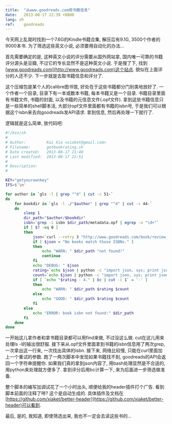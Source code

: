 ```yaml
---
title:  "从www.goodreads.com爬书籍信息"
date:   2013-08-17 22:39 +0800
lang: zh
ref:    goodreads
---
```


今天网上乱晃时找到一个7.6G的Kindle书籍合集, 解压后有9.1G, 3500个作者的9000本书. 为了筛选这些英文小说, 必须要用自动化的办法...

首先需要确定的是, 这种英文小说的评分需要从国外网站拿, 国内唯一可靠的书籍评分源头是豆瓣, 不过它的专长显然不是这种英文小说. 于是搜了下, 找到[www.goodreads.com](http://www.goodreads.com)这个站点. 貌似在上面评分的人还不少. 下一步就是去取书籍信息和评分了.

这个压缩包是某个人的calibre图书馆, 好处在于这些书籍都分门别类地放好了. 一个作者一个目录, 目录下有一本或数本书籍, 每本书籍又是一个目录. 书籍目录里面有书籍文件, 书籍的封面, 以及书籍的元信息文件(.opf文件). 拿到这些书籍信息只是一些简单的shell脚本活, 大部分opf文件里面都有书籍的isbn号, 于是我们可以根据这个isbn来去向goodreads发API请求. 拿到信息, 然后再处理一下就行了.

逻辑就是这么简单, 放代码吧:

```sh
#!/bin/sh
#
# Author:         Kai Xia <xiaket@gmail.com>
# Filename:       getbookrating.sh
# Date created:   2013-08-17 21:40
# Last modified:  2013-08-17 22:51
#
# Description:
#

KEY="getyourownkey"
IFS=$'\n'

for author in `gls -l | grep "^d" | cut -c 51-`
do
    for bookdir in `gls -l ./"$author" | grep "^d" | cut -c 44-`
    do
        sleep 1
        dir_path="$author/$bookdir"
        isbn=`grep -i isbn $dir_path/metadata.opf | egrep -o "\d+"`
        if [ $? -eq 0 ]
        then
            json=`curl --retry 3 "http://www.goodreads.com/book/review_counts.json?isbns=$isbn&key=$KEY" 2>/dev/null`
            if [ $json = "No books match those ISBNs." ]
            then
                echo "WARN: " $dir_path "not found!"
                continue
            fi
            echo "DEBUG: " $json
            rating=`echo $json | python -c "import json, sys; print json.loads(sys.stdin.read())['books'][0]['average_rating']"`
            count=`echo $json | python -c "import json, sys; print json.loads(sys.stdin.read())['books'][0]['ratings_count']"`
            if [ `echo "$rating - 4." | bc | cut -c 1` = '-' ]
            then
                echo "WARN: " $dir_path $rating $count
            else
                echo "GOOD: " $dir_path $rating $count
            fi
        else
            echo "ERROR: book isbn not found:" $dir_path
        fi
    done
done
```

一开始这儿拿作者和拿书籍目录都可以用find来做, 不过没这么做. cut在这儿用来处理ls -l的输出很舒服. 接下来从.opf文件里面拿到书籍的isbn信息用了两次grep, 一次拿出这一行来, 一次找出具体的isbn. 接下来, 网络比较慢, 只能在curl里面加上一个重试的参数. 跑了一两次脚本中发现如果书籍找不到, goodreads的API会返回一个字符串提醒你. 如果我们真的拿到json内容了, 用bash处理显然是不合适的, 用python来处理就方便多了. 拿到评分后用bc计算一下, 来为后面进一步筛选做准备.

整个脚本的编写加调试花了一个小时出头, 顺便给我的header插件打个广告. 看到脚本前面的注释了咩? 这个是自动生成的. 具体插件及文档在[https://github.com/xiaket/better-header](https://github.com/xiaket/better-header)可以看到.

最后, 是的, 我知道, 即使筛选出来, 我也不一定会去读这些书的...
